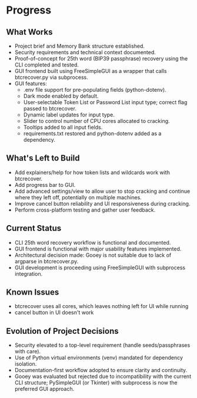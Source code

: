 # Progress

## What Works
- Project brief and Memory Bank structure established.
- Security requirements and technical context documented.
- Proof-of-concept for 25th word (BIP39 passphrase) recovery using the CLI completed and tested.
- GUI frontend built using FreeSimpleGUI as a wrapper that calls btcrecover.py via subprocess.
- GUI features:
  - .env file support for pre-populating fields (python-dotenv).
  - Dark mode enabled by default.
  - User-selectable Token List or Password List input type; correct flag passed to btcrecover.
  - Dynamic label updates for input type.
  - Slider to control number of CPU cores allocated to cracking.
  - Tooltips added to all input fields.
  - requirements.txt restored and python-dotenv added as a dependency.

## What's Left to Build
- Add explainers/help for how token lists and wildcards work with btcrecover.
- Add progress bar to GUI.
- Add advanced settings/view to allow user to stop cracking and continue where they left off, potentially on multiple machines.
- Improve cancel button reliability and UI responsiveness during cracking.
- Perform cross-platform testing and gather user feedback.

## Current Status
- CLI 25th word recovery workflow is functional and documented.
- GUI frontend is functional with major usability features implemented.
- Architectural decision made: Gooey is not suitable due to lack of argparse in btcrecover.py.
- GUI development is proceeding using FreeSimpleGUI with subprocess integration.

## Known Issues
- btcrecover uses all cores, which leaves nothing left for UI while running
- cancel button in UI doesn't work

## Evolution of Project Decisions
- Security elevated to a top-level requirement (handle seeds/passphrases with care).
- Use of Python virtual environments (venv) mandated for dependency isolation.
- Documentation-first workflow adopted to ensure clarity and continuity.
- Gooey was evaluated but rejected due to incompatibility with the current CLI structure; PySimpleGUI (or Tkinter) with subprocess is now the preferred GUI approach.
